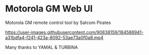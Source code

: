 # Motorola GM Web UI

Motorola GM remote control tool by Satcom Pirates

https://user-images.githubusercontent.com/90838159/184586941-a31bdfa4-f241-423a-8092-53ae73a0f0a8.mp4

Many thanks to YAMAL & TURBINA
